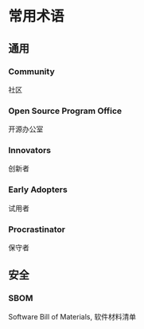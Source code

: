 # 常用术语

## 通用

### Community
社区

### Open Source Program Office
开源办公室

### Innovators
创新者

### Early Adopters
试用者

### Procrastinator
保守者

## 安全

### SBOM
Software Bill of Materials, 软件材料清单
